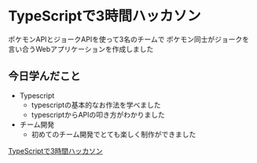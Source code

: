 # TypeScriptで3時間ハッカソン

ポケモンAPIとジョークAPIを使って3名のチームで
ポケモン同士がジョークを言い合うWebアプリケーションを作成しました

## 今日学んだこと
* Typescript
    * typescriptの基本的なお作法を学べました
    * typescriptからAPIの叩き方がわかりました
* チーム開発
    * 初めてのチーム開発でとても楽しく制作ができました

[TypeScriptで3時間ハッカソン](https://experience-learn.connpass.com/event/308156/)